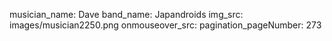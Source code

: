 musician_name: Dave
band_name: Japandroids
img_src: images/musician2250.png
onmouseover_src: 
pagination_pageNumber: 273